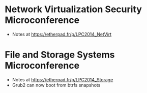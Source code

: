 # Network Virtualization Security Microconference

* Notes at https://etherpad.fr/p/LPC2014_NetVirt


# File and Storage Systems Microconference

* Notes at https://etherpad.fr/p/LPC2014_Storage
* Grub2 can now boot from btrfs snapshots
